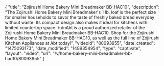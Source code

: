 {
    "title": "Zojirushi Home Bakery Mini Breadmaker BB-HAC10",
    "description": "The Zojirushi Home Bakery Mini Breadmaker's 1 lb. loaf is the perfect size for smaller households to savor the taste of freshly baked bread everyday without waste. Its compact design also makes it ideal for kitchens with limited countertop space. \n\nAbt is a proud authorized retailer of the Zojirushi Home Bakery Mini Breadmaker BB-HAC10. Shop for the Zojirushi Home Bakery Mini Breadmaker BB-HAC10, as well as the full line of Zojirushi Kitchen Appliances at Abt today!",
    "videoid": "80093955",
    "date_created": "1475093173",
    "date_modified": "1499354954",
    "type": "captivate",
    "layout": "video",
    "url": "\/v\/home-bakery-mini-breadmaker-bb-hac10\/80093955"
}